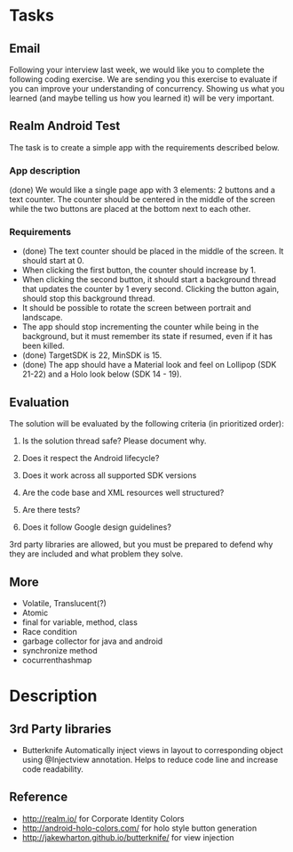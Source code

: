 # Tasks

## Email

Following your interview last week, we would like you to complete the following coding exercise.
We are sending you this exercise to evaluate if you can improve your understanding of concurrency.
Showing us what you learned (and maybe telling us how you learned it) will be very important.

## Realm Android Test

The task is to create a simple app with the requirements described below.


### App description

(done) We would like a single page app with 3 elements: 2 buttons and a text counter. The counter should be centered in the middle of the screen while the two buttons are placed at the bottom next to each other.


### Requirements

- (done) The text counter should be placed in the middle of the screen. It should start at 0.
- When clicking the first button, the counter should increase by 1.
- When clicking the second button, it should start a background thread that updates the counter by 1 every second. Clicking the button again, should stop this background thread.
- It should be possible to rotate the screen between portrait and landscape.
- The app should stop incrementing the counter while being in the background, but it must remember its state if resumed, even if it has been killed.
- (done) TargetSDK is 22, MinSDK is 15.
- (done) The app should have a Material look and feel on Lollipop (SDK 21-22) and a Holo look below (SDK 14 - 19).


## Evaluation

The solution will be evaluated by the following criteria (in prioritized order):

1) Is the solution thread safe? Please document why.

2) Does it respect the Android lifecycle?

3) Does it work across all supported SDK versions

4) Are the code base and XML resources well structured?

5) Are there tests?

6) Does it follow Google design guidelines?

3rd party libraries are allowed, but you must be prepared to defend why they are included and what problem they solve.


## More
- Volatile, Translucent(?)
- Atomic
- final for variable, method, class
- Race condition
- garbage collector for java and android
- synchronize method
- cocurrenthashmap


# Description

## 3rd Party libraries
- Butterknife
    Automatically inject views in layout to corresponding object using @Injectview annotation.
    Helps to reduce code line and increase code readability.

## Reference
- http://realm.io/ for Corporate Identity Colors
- http://android-holo-colors.com/ for holo style button generation
- http://jakewharton.github.io/butterknife/ for view injection